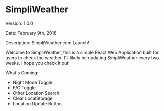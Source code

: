 # SimpliWeather
Version: 1.0.0

Date: February 9th, 2018 

Description: SimpliWeather.com Launch!

Welcome to SimpliWeather, this is a simple React Web Application built for users to check the weather.
I'll likely be updating SimpliWeather every two weeks.
I hope you check it out!

What's Coming:
  - Night Mode Toggle
  - F/C Toggle
  - Other Location Search
  - Clear LocalStorage
  - Location Update Button
